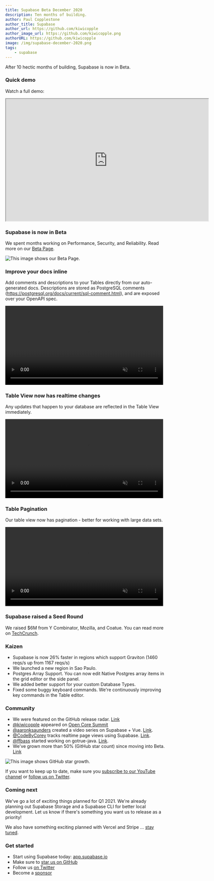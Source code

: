 ```yaml
---
title: Supabase Beta December 2020
description: Ten months of building.
author: Paul Copplestone
author_title: Supabase
author_url: https://github.com/kiwicopple
author_image_url: https://github.com/kiwicopple.png
authorURL: https://github.com/kiwicopple
image: /img/supabase-december-2020.png
tags: 
    - supabase
---
```


After 10 hectic months of building, Supabase is now in Beta.

<!--truncate-->

### Quick demo

Watch a full demo:

<iframe className="w-full video-with-border" width="640" height="385" src="https://www.youtube.com/embed/ofSm4BJkZ1g" frameBorder="1" allow="accelerometer; autoplay; clipboard-write; encrypted-media; gyroscope; picture-in-picture" allowFullScreen></iframe>

### Supabase is now in Beta

We spent months working on Performance, Security, and Reliability. Read more on our [Beta Page](https://supabase.io/beta).

![This image shows our Beta Page.](/img/blog/dec-beta.png)


### Improve your docs inline

Add comments and descriptions to your Tables directly from our auto-generated docs. Descriptions are stored as PostgreSQL comments (https://postgresql.org/docs/current/sql-comment.html), and are exposed over your OpenAPI spec.

<video width="99%" autoPlay="autoplay" muted playsInline controls={true}>
<source src="/videos/update-docs.mp4" type="video/mp4" muted playsInline />
</video>

### Table View now has realtime changes

Any updates that happen to your database are reflected in the Table View immediately.

<video width="99%" autoPlay="autoplay" muted playsInline controls={true}>
<source src="/videos/realtime-updates.mp4" type="video/mp4" muted playsInline />
</video>

### Table Pagination

Our table view now has pagination - better for working with large data sets.

<video width="99%" autoPlay="autoplay" muted playsInline controls={true}>
<source src="/videos/table-pagination.mp4" type="video/mp4" muted playsInline />
</video>


### Supabase raised a Seed Round

We raised $6M from Y Combinator, Mozilla, and Coatue. You can read more on [TechCrunch](https://techcrunch.com/2020/12/15/supabase-raises-6m-for-its-open-source-firebase-alternative).

### Kaizen

- Supabase is now 26% faster in regions which support Graviton (1460 reqs/s up from 1167 reqs/s)
- We launched a new region in Sao Paulo.
- Postgres Array Support. You can now edit Native Postgres array items in the grid editor or the side panel.
- We added better support for your custom Database Types.
- Fixed some buggy keyboard commands. We're continuously improving key commands in the Table editor.

### Community

- We were featured on the GitHub release radar. [Link](https://github.blog/2020-12-07-release-radar-dec-2020/)
- [@kiwicopple](https://twitter.com/kiwicopple) appeared on  [Open Core Summit](https://2020.opencoresummit.com/)
- [@aaronksaunders](https://twitter.com/aaronksaunders) created a video series on Supabase + Vue. [Link](https://twitter.com/aaronksaunders/status/1339981480202743811).
- [@CodeByCorey](https://twitter.com/CodeByCorey) tracks realtime page views using Supabase. [Link](https://twitter.com/CodeByCorey/status/1344650699645325312).
- [@ffbass](https://github.com/ffabss) started working on gotrue-java. [Link](https://github.com/supabase/gotrue-java).
- We've grown more than 50% (GitHub star count) since moving into Beta. [Link](https://twitter.com/supabase_io/status/1345410714836594693)


![This image shows GitHub star growth.](/img/blog/dec-starcount.png)

If you want to keep up to date, make sure you [subscribe to our YouTube channel](https://www.youtube.com/channel/UCNTVzV1InxHV-YR0fSajqPQ) or [follow us on Twitter](https://twitter.com/supabase_io).

### Coming next

We've go a lot of exciting things planned for Q1 2021. We're already planning out Supabase Storage and a Supabase CLI for better local development. Let us know if there's something you want us to release as a priority! 

We also have something exciting planned with Vercel and Stripe ... [stay tuned](https://twitter.com/rauchg/status/1331021818681978881).

### Get started

- Start using Supabase today: [app.supabase.io](https://app.supabase.io/)
- Make sure to [star us on GitHub](https://github.com/supabase/supabase)
- Follow us [on Twitter](https://twitter.com/supabase_io)
- Become a [sponsor](https://github.com/sponsors/supabase)